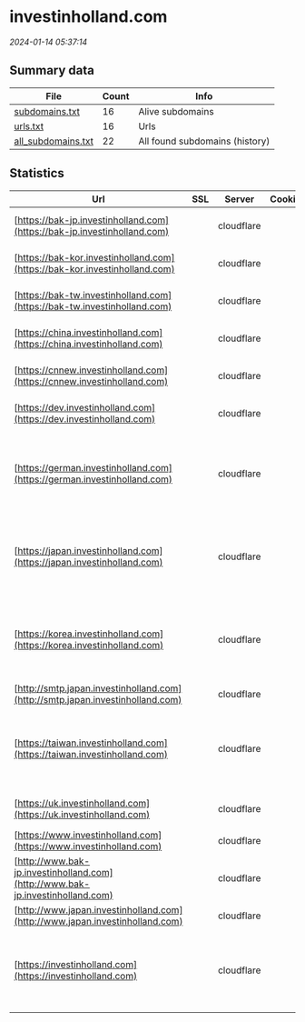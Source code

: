 # investinholland.com
*2024-01-14 05:37:14*
## Summary data
| File       | Count | Info |
|------------|-------|------|
|[subdomains.txt](/data/investinholland.com/subdomains.txt)|16|Alive subdomains|
|[urls.txt](/data/investinholland.com/urls.txt)|16|Urls|
|[all_subdomains.txt](/data/investinholland.com/all_subdomains.txt)|22|All found subdomains (history)|
## Statistics
| Url | SSL | Server | Cookie | HSTS | CSP | XFO | XXP | RP | Tech |Title |
|------------|-------|------|------|------|------|------|------|------|------|------|
|[https://bak-jp.investinholland.com](https://bak-jp.investinholland.com)| |cloudflare| | | | | | 3:white_check_mark: |Cloudflare|Web Server's Def...|
|[https://bak-kor.investinholland.com](https://bak-kor.investinholland.com)| |cloudflare| | | | | | 3:white_check_mark: |Cloudflare|Web Server's Def...|
|[https://bak-tw.investinholland.com](https://bak-tw.investinholland.com)| |cloudflare| | | | | | 3:white_check_mark: |Cloudflare|Web Server's Def...|
|[https://china.investinholland.com](https://china.investinholland.com)| |cloudflare| |:white_check_mark: | | | | 3:white_check_mark: |Cloudflare HSTS Plesk|301 Moved Perman...|
|[https://cnnew.investinholland.com](https://cnnew.investinholland.com)| |cloudflare| | | | | | 3:white_check_mark: |Cloudflare|Web Server's Def...|
|[https://dev.investinholland.com](https://dev.investinholland.com)| |cloudflare| | | | | | 3:white_check_mark: |Cloudflare|Web Server's Def...|
|[https://german.investinholland.com](https://german.investinholland.com)| |cloudflare| |:white_check_mark: | | | | 3:white_check_mark: |Cloudflare Google Tag Manager HSTS MySQL PHP Plesk WPML:4.6.5 WordPress:6.3.2|Die NFIA, die zu...|
|[https://japan.investinholland.com](https://japan.investinholland.com)| |cloudflare| |:white_check_mark: | | | | 3:white_check_mark: |Cloudflare Google Tag Manager HSTS MySQL PHP Plesk WPML:4.6.5 WordPress:6.3.2|外国直接投資：オ...|
|[https://korea.investinholland.com](https://korea.investinholland.com)| |cloudflare| |:white_check_mark: | | | | 3:white_check_mark: |Cloudflare Google Tag Manager HSTS MySQL PHP Plesk WPML:4.6.5 WordPress:6.3.2|네덜란드 투자진...|
|[http://smtp.japan.investinholland.com](http://smtp.japan.investinholland.com)| |cloudflare| | | | | | 3:white_check_mark: |Cloudflare||
|[https://taiwan.investinholland.com](https://taiwan.investinholland.com)| |cloudflare| |:white_check_mark: | | | | 3:white_check_mark: |Cloudflare Google Tag Manager HSTS MySQL PHP Plesk WPML:4.6.5 WordPress:6.3.2|荷蘭投資局(NFIA)...|
|[https://uk.investinholland.com](https://uk.investinholland.com)| |cloudflare| |:white_check_mark: | | | | 3:white_check_mark: |Cloudflare HSTS Plesk|301 Moved Perman...|
|[https://www.investinholland.com](https://www.investinholland.com)| |cloudflare| |:white_check_mark: | | | | 3:white_check_mark: |Cloudflare HSTS Plesk||
|[http://www.bak-jp.investinholland.com](http://www.bak-jp.investinholland.com)| |cloudflare| | | | | | 3:white_check_mark: |Cloudflare||
|[http://www.japan.investinholland.com](http://www.japan.investinholland.com)| |cloudflare| | | | | | 3:white_check_mark: |Cloudflare||
|[https://investinholland.com](https://investinholland.com)| |cloudflare| |:white_check_mark: | | | | 3:white_check_mark: |Cloudflare Google Tag Manager HSTS MySQL PHP Plesk WPML:4.6.5 WordPress:6.3.2|NFIA, part of In...|